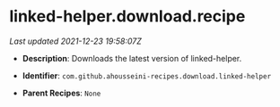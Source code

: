 # linked-helper.download.recipe

_Last updated 2021-12-23 19:58:07Z_

- **Description**: Downloads the latest version of linked-helper.

- **Identifier**: `com.github.ahousseini-recipes.download.linked-helper`

- **Parent Recipes**: `None`